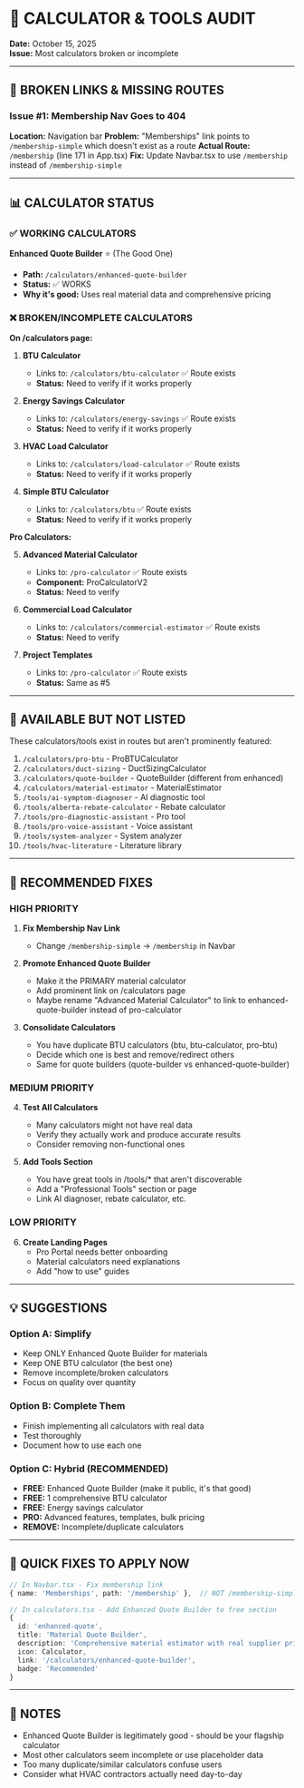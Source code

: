# 🧮 CALCULATOR & TOOLS AUDIT

**Date:** October 15, 2025  
**Issue:** Most calculators broken or incomplete

---

## 🚨 BROKEN LINKS & MISSING ROUTES

### Issue #1: Membership Nav Goes to 404
**Location:** Navigation bar
**Problem:** "Memberships" link points to `/membership-simple` which doesn't exist as a route
**Actual Route:** `/membership` (line 171 in App.tsx)
**Fix:** Update Navbar.tsx to use `/membership` instead of `/membership-simple`

---

## 📊 CALCULATOR STATUS

### ✅ WORKING CALCULATORS

**Enhanced Quote Builder** ⭐ (The Good One)
- **Path:** `/calculators/enhanced-quote-builder`
- **Status:** ✅ WORKS
- **Why it's good:** Uses real material data and comprehensive pricing

### ❌ BROKEN/INCOMPLETE CALCULATORS

**On /calculators page:**

1. **BTU Calculator**
   - Links to: `/calculators/btu-calculator` ✅ Route exists
   - **Status:** Need to verify if it works properly
   
2. **Energy Savings Calculator**
   - Links to: `/calculators/energy-savings` ✅ Route exists
   - **Status:** Need to verify if it works properly
   
3. **HVAC Load Calculator**
   - Links to: `/calculators/load-calculator` ✅ Route exists
   - **Status:** Need to verify if it works properly
   
4. **Simple BTU Calculator**
   - Links to: `/calculators/btu` ✅ Route exists
   - **Status:** Need to verify if it works properly

**Pro Calculators:**

5. **Advanced Material Calculator**
   - Links to: `/pro-calculator` ✅ Route exists
   - **Component:** ProCalculatorV2
   - **Status:** Need to verify

6. **Commercial Load Calculator**
   - Links to: `/calculators/commercial-estimator` ✅ Route exists
   - **Status:** Need to verify
   
7. **Project Templates**
   - Links to: `/pro-calculator` ✅ Route exists
   - **Status:** Same as #5

---

## 🔧 AVAILABLE BUT NOT LISTED

These calculators/tools exist in routes but aren't prominently featured:

1. `/calculators/pro-btu` - ProBTUCalculator
2. `/calculators/duct-sizing` - DuctSizingCalculator  
3. `/calculators/quote-builder` - QuoteBuilder (different from enhanced)
4. `/calculators/material-estimator` - MaterialEstimator
5. `/tools/ai-symptom-diagnoser` - AI diagnostic tool
6. `/tools/alberta-rebate-calculator` - Rebate calculator
7. `/tools/pro-diagnostic-assistant` - Pro tool
8. `/tools/pro-voice-assistant` - Voice assistant
9. `/tools/system-analyzer` - System analyzer
10. `/tools/hvac-literature` - Literature library

---

## 🎯 RECOMMENDED FIXES

### HIGH PRIORITY

1. **Fix Membership Nav Link**
   - Change `/membership-simple` → `/membership` in Navbar

2. **Promote Enhanced Quote Builder**
   - Make it the PRIMARY material calculator
   - Add prominent link on /calculators page
   - Maybe rename "Advanced Material Calculator" to link to enhanced-quote-builder instead of pro-calculator

3. **Consolidate Calculators**
   - You have duplicate BTU calculators (btu, btu-calculator, pro-btu)
   - Decide which one is best and remove/redirect others
   - Same for quote builders (quote-builder vs enhanced-quote-builder)

### MEDIUM PRIORITY

4. **Test All Calculators**
   - Many calculators might not have real data
   - Verify they actually work and produce accurate results
   - Consider removing non-functional ones

5. **Add Tools Section**
   - You have great tools in /tools/* that aren't discoverable
   - Add a "Professional Tools" section or page
   - Link AI diagnoser, rebate calculator, etc.

### LOW PRIORITY

6. **Create Landing Pages**
   - Pro Portal needs better onboarding
   - Material calculators need explanations
   - Add "how to use" guides

---

## 💡 SUGGESTIONS

### Option A: Simplify
- Keep ONLY Enhanced Quote Builder for materials
- Keep ONE BTU calculator (the best one)
- Remove incomplete/broken calculators
- Focus on quality over quantity

### Option B: Complete Them
- Finish implementing all calculators with real data
- Test thoroughly
- Document how to use each one

### Option C: Hybrid (RECOMMENDED)
- **FREE:** Enhanced Quote Builder (make it public, it's that good)
- **FREE:** 1 comprehensive BTU calculator
- **FREE:** Energy savings calculator
- **PRO:** Advanced features, templates, bulk pricing
- **REMOVE:** Incomplete/duplicate calculators

---

## 🔗 QUICK FIXES TO APPLY NOW

```typescript
// In Navbar.tsx - Fix membership link
{ name: 'Memberships', path: '/membership' },  // NOT /membership-simple

// In calculators.tsx - Add Enhanced Quote Builder to free section
{
  id: 'enhanced-quote',
  title: 'Material Quote Builder',
  description: 'Comprehensive material estimator with real supplier pricing',
  icon: Calculator,
  link: '/calculators/enhanced-quote-builder',
  badge: 'Recommended'
}
```

---

## 📝 NOTES

- Enhanced Quote Builder is legitimately good - should be your flagship calculator
- Most other calculators seem incomplete or use placeholder data
- Too many duplicate/similar calculators confuse users
- Consider what HVAC contractors actually need day-to-day
